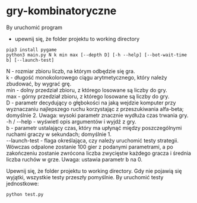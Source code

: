 # gry-kombinatoryczne
By uruchomić program
- upewnij się, że folder projektu to working directory
```
pip3 install pygame
python3 main.py N k min max [--depth D] [-h --help] [--bot-wait-time b] [--launch-test]
```
N - rozmiar zbioru liczb, na którym odbędzie się gra.  
k - długość monokolorowego ciągu arytmetycznego, który należy zbudować, by wygrać grę.  
min - dolny przedział zbioru, z którego losowane są liczby do gry.  
max - górny przedział zbioru, z którego losowane są liczby do gry.  
D - parametr decydujący o głębokości na jaką wejdzie komputer przy wyznaczaniu najlepszego ruchu korzystając z przeszukiwania alfa-beta; domyślnie 2. Uwaga: wysoki parametr znacznie wydłuża czas trwania gry.  
-h / --help - wyświetl opis argumentów i wyjdź z gry.  
b - parametr ustalający czas, który ma upłynąć między poszczególnymi ruchami graczy w sekundach; domyślnie 1.  
--launch-test - flaga określająca, czy należy uruchomić testy strategii. Wówczas odpalone zostanie 100 gier z podanymi parametrami, a po zakończeniu zostanie zwrócona liczba zwycięstw każdego gracza i średnia liczba ruchów w grze. Uwaga: ustawia parametr b na 0.  

Upewnij się, że folder projektu to working directory. Gdy nie pojawią się wyjątki, wszystkie testy przeszły pomyślnie. By uruchomić testy jednostkowe:

```
python test.py
```
